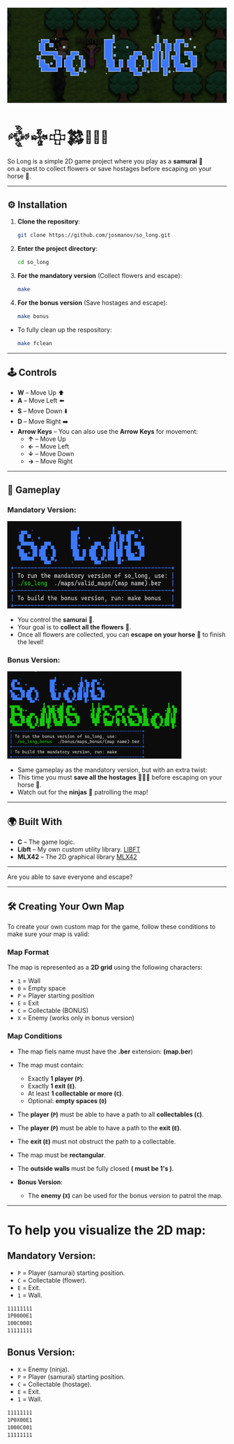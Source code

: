 ![so_longl](images/so_long.png)

# 𒅒𒈔𒇫𒄆🥷🏼🎎
So Long is a simple 2D game project where you play as a **samurai** 👹  
on a quest to collect flowers or save hostages before escaping on your horse 🐴.

---

## ⚙️ Installation

1. **Clone the repository**:

    ```bash
    git clone https://github.com/josmanov/so_long.git
    ```

2. **Enter the project directory**:

    ```bash
    cd so_long
    ```

3. **For the mandatory version** (Collect flowers and escape):

    ```bash
    make
    ```

4. **For the bonus version** (Save hostages and escape):

    ```bash
    make bonus
    ```
-  To fully clean up the respository:

    ```bash
    make fclean
    ```
    
---

## 🕹️ Controls

- **W** – Move Up ⬆️  
- **A** – Move Left ⬅️  
- **S** – Move Down ⬇️  
- **D** – Move Right ➡️  
- **Arrow Keys** – You can also use the **Arrow Keys** for movement:
  - **↑** – Move Up
  - **←** – Move Left
  - **↓** – Move Down
  - **→** – Move Right

---

## 👾 Gameplay

### **Mandatory Version**:

<img src="images/so_long_terminal.png" alt="so_long_terminal" width="400" height="200">

- You control the **samurai** 👹.
- Your goal is to **collect all the flowers** 🌸.
- Once all flowers are collected, you can **escape on your horse** 🐴 to finish the level!

### **Bonus Version**:

<img src="images/so_long_terminal_bonus.png" alt="so_long_terminal_bonus" width="400" height="200">

- Same gameplay as the mandatory version, but with an extra twist: 
- This time you must **save all the hostages** 🧑‍🤝‍🧑 before escaping on your horse 🐴.
- Watch out for the **ninjas** 🥷 patrolling the map!

---

## 🌍 Built With

- **C** – The game logic.
- **Libft** – My own custom utility library. [LIBFT](https://github.com/josmanov/Libft)
- **MLX42** – The 2D graphical library [MLX42](https://github.com/codam-coding-college/MLX42)

---

Are you able to save everyone and escape?

---

## 🛠️ Creating Your Own Map

To create your own custom map for the game, follow these conditions to make sure your map is valid:

### Map Format

The map is represented as a **2D grid** using the following characters:

- `1` = Wall
- `0` = Empty space
- `P` = Player starting position
- `E` = Exit
- `C` = Collectable 
(BONUS)
- `X` = Enemy (works only in bonus version)

### Map Conditions
- The map fiels name must have the **.ber** extension: **(map.ber**)
- The map must contain:
  - Exactly **1 player (`P`)**.
  - Exactly **1 exit (`E`)**.
  - At least **1 collectable or more (`C`)**.
  - Optional: **empty spaces (`0`)**
- The **player (`P`)** must be able to have a path to all **collectables (`C`)**.
- The **player (`P`)** must be able to have a path to the **exit (`E`)**.
- The **exit (`E`)** must not obstruct the path to a collectable.
- The map must be **rectangular**.
- The **outside walls** must be fully closed **( must be 1's )**.

- **Bonus Version**:
  - The **enemy (`X`)** can be used for the bonus version to patrol the map.

---
# To help you visualize the 2D map:
## Mandatory Version:
- `P` = Player (samurai) starting position.
- `C` = Collectable (flower).
- `E` = Exit.
- `1` = Wall.
```bash
11111111
1P0000E1
100C0001
11111111
```
## Bonus Version:
- `X` = Enemy (ninja).
- `P` = Player (samurai) starting position.
- `C` = Collectable (hostage).
- `E` = Exit.
- `1` = Wall.
```bash
11111111
1P0X00E1
1000C001
11111111
```
